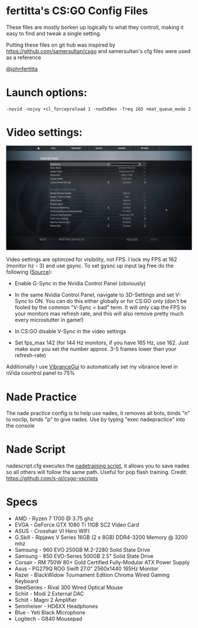 # fertitta's CS:GO Config Files

These files are mostly borken up logically to what they controll, making it easy to find and tweak a single setting.

Putting these files on git hub was inspired by https://github.com/samersultan/csgo and samersultan's cfg files were used as a reference

[@johnfertitta](https://twitter.com/johnfertitta)

# Launch options: #

```
-novid -nojoy +cl_forcepreload 1 -nod3d9ex -freq 165 +mat_queue_mode 2
```

# Video settings: #

![Screen shot of video settings](/video_settings.jpg?raw=true)

Video settings are optimzed for visibility, not FPS. I lock my FPS at 162 (monitor hz - 3) and use gsync. To set gysnc up input lag free do the following ([Source](https://www.reddit.com/r/nvidia/comments/5e40o3/nvidia_gsync_lag_analysis_tldw_no_additional/)):

* Enable G-Sync in the Nvidia Control Panel (obviously)

* In the same Nvidia Control Panel, navigate to 3D-Settings and set V-Sync to ON. You can do this either globally or for CS:GO only (don't be fooled by the common "V-Sync = bad" term. It will only cap the FPS to your monitors max refresh rate, and this will also remove pretty much every microstutter in game!)

* In CS:GO disable V-Sync in the video settings

* Set fps_max 142 (for 144 Hz monitors, if you have 165 Hz, use 162. Just make sure you set the number approx. 3-5 frames lower than your refresh-rate)

Additionally I use [VibranceGui](https://vibrancegui.com/) to automatically set my vibrance level in nVida countrol panel to 75%

# Nade Practice #

The nade practice config is to help use nades, it removes all bots, binds "n" to noclip, binds "p" to give nades. Use by typing "exec nadepractice" into the console

# Nade Script

nadescript.cfg executes the [nadetraining script](/scripts/vscripts/nadetraining.nut), it allows you to save nades so all others will follow the same path. Useful for pop flash training. Credit: https://github.com/s-ol/csgo-vscripts

# Specs #

* AMD - Ryzen 7 1700 @ 3.75 ghz
* EVGA - GeForce GTX 1080 Ti 11GB SC2 Video Card
* ASUS - Crosshair VI Hero WIFI
* G.Skill - Ripjaws V Series 16GB (2 x 8GB) DDR4-3200 Memory @ 3200 mhz
* Samsung - 960 EVO 250GB M.2-2280 Solid State Drive
* Samsung - 850 EVO-Series 500GB 2.5" Solid State Drive
* Corsair - RM 750W 80+ Gold Certified Fully-Modular ATX Power Supply
* Asus - PG279Q ROG Swift 27.0" 2560x1440 165Hz Monitor
* Razer - BlackWidow Tournament Edition Chroma Wired Gaming Keyboard
* SteelSeries - Rival 300 Wired Optical Mouse
* Schiit - Modi 2 External DAC
* Schiit - Magni 2 Amplifier
* Sennheiser - HD6XX Headphones
* Blue - Yeti Black Microphone
* Logitech - G840 Mousepad
